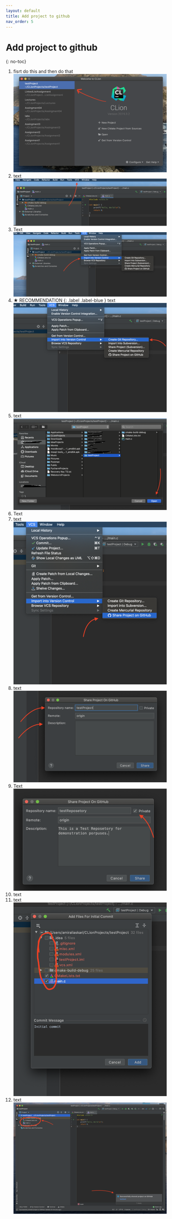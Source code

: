 ```yaml
---
layout: default
title: Add project to github
nav_order: 5
---
```


# Add project to github
{: no-toc}

1. fisrt do this and then do that
![image-name](https://github.com/AmirAshvins/how-to-use-CLion/blob/gh-pages/assets/images/proc4-image1.png?raw=true "alt text here" ) 
2. text
![image-name](https://github.com/AmirAshvins/how-to-use-CLion/blob/gh-pages/assets/images/proc4-image2.png?raw=true "alt text here" ) 
3. Text
![image-name](https://github.com/AmirAshvins/how-to-use-CLion/blob/gh-pages/assets/images/proc4-image3.png?raw=true)
4. ★ RECOMMENDATION 
{: .label .label-blue } text
![image-name](https://github.com/AmirAshvins/how-to-use-CLion/blob/gh-pages/assets/images/proc4-image4.png?raw=true "alt text here") 
5. text
![image-name](https://github.com/AmirAshvins/how-to-use-CLion/blob/gh-pages/assets/images/proc4-image5.png?raw=true "alt text here") 
6. Text
7. text
![image-name](https://github.com/AmirAshvins/how-to-use-CLion/blob/gh-pages/assets/images/proc4-image6.png?raw=true "alt text here") 
8. text
![image-name](https://github.com/AmirAshvins/how-to-use-CLion/blob/gh-pages/assets/images/proc4-image7.png?raw=true "alt text here") 
9. Text
![image-name](https://github.com/AmirAshvins/how-to-use-CLion/blob/gh-pages/assets/images/proc4-image8.png?raw=true "alt text here")
10. text
11. text
![image-name](https://github.com/AmirAshvins/how-to-use-CLion/blob/gh-pages/assets/images/proc4-image9.png?raw=true "alt text here")
12. text
![image-name](https://github.com/AmirAshvins/how-to-use-CLion/blob/gh-pages/assets/images/proc4-image10.png?raw=true "alt text here")
